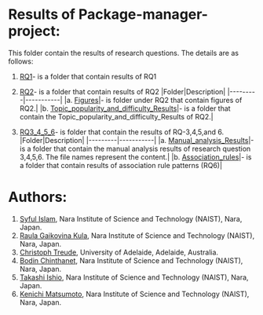 
# Results of Package-manager-project:
This folder contain the results of research questions. The details are as follows:
1. [RQ1](https://github.com/syful-is/Package-manager-project/tree/master/Results/RQ1)- is a folder that contain results of RQ1
2. [RQ2](https://github.com/syful-is/Package-manager-project/tree/master/Results/RQ2)- is a folder that contain results of RQ2
|Folder|Description|
|---------|-----------|
|a. [Figures](https://github.com/syful-is/Package-manager-project/tree/master/Results/RQ2/Figures)|- is folder under RQ2 that contain figures of RQ2.|
|b. [Topic_popularity_and_difficulty_Results](https://github.com/syful-is/Package-manager-project/tree/master/Results/RQ2/Topic_popularity_and_difficulty_Results)|- is a          folder that contain the Topic_popularity_and_difficulty_Results of RQ2.|
        
       
3. [RQ3_4_5_6](https://github.com/syful-is/Package-manager-project/tree/master/Results/RQ3_4_5_6)- is folder that contain the results of RQ-3,4,5,and 6.
|Folder|Description|
|---------|-----------|
|a. [Manual_analysis_Results](https://github.com/syful-is/Package-manager-project/tree/master/Results/RQ3_4_5_6/Manual_analysis_Results)|-is a folder that contain the manual analysis results of research question 3,4,5,6. The file names represent the content.|
|b. [Association_rules](https://github.com/syful-is/Package-manager-project/tree/master/Results/RQ3_4_5_6/Association_rules)|- is a folder that contain results of association rule patterns (RQ6)|

       

# Authors:
  
  1. [Syful Islam](https://syful-is.github.io/), Nara Institute of Science and Technology (NAIST), Nara, Japan.
  2. [Raula Gaikovina Kula](https://raux.github.io/), Nara Institute of Science and Technology (NAIST), Nara, Japan.
  3. [Christoph Treude](http://ctreude.ca/), University of Adelaide, Adelaide, Australia.
  4. [Bodin Chinthanet](https://bchinthanet.com/), Nara Institute of Science and Technology (NAIST), Nara, Japan.
  5. [Takashi Ishio](https://takashi-ishio.github.io/), Nara Institute of Science and Technology (NAIST), Nara, Japan.
  6. [Kenichi Matsumoto](http://isw3.naist.jp/Contents/Research/cs-05-en.html), Nara Institute of Science and Technology (NAIST), Nara, Japan.

